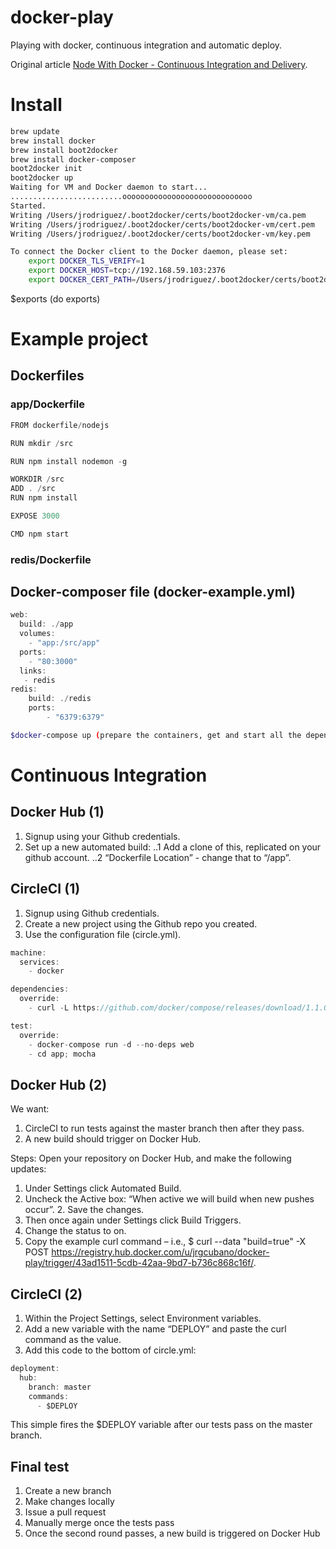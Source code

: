 # docker-play
Playing with docker, continuous integration and automatic deploy.

Original article [Node With Docker - Continuous Integration and Delivery](http://mherman.org/blog/2015/03/06/node-with-docker-continuous-integration-and-delivery/#.VQ9YhZPF-6B).

# Install

```bash
brew update
brew install docker
brew install boot2docker
brew install docker-composer
boot2docker init
boot2docker up
Waiting for VM and Docker daemon to start...
.........................ooooooooooooooooooooooooooooo
Started.
Writing /Users/jrodriguez/.boot2docker/certs/boot2docker-vm/ca.pem
Writing /Users/jrodriguez/.boot2docker/certs/boot2docker-vm/cert.pem
Writing /Users/jrodriguez/.boot2docker/certs/boot2docker-vm/key.pem

To connect the Docker client to the Docker daemon, please set:
    export DOCKER_TLS_VERIFY=1
    export DOCKER_HOST=tcp://192.168.59.103:2376
    export DOCKER_CERT_PATH=/Users/jrodriguez/.boot2docker/certs/boot2docker-vm
```

$exports (do exports)

# Example project

## Dockerfiles

### app/Dockerfile

```javascript
FROM dockerfile/nodejs

RUN mkdir /src

RUN npm install nodemon -g

WORKDIR /src
ADD . /src
RUN npm install

EXPOSE 3000

CMD npm start
```

### redis/Dockerfile

## Docker-composer file (docker-example.yml)
```javascript
web:
  build: ./app
  volumes:
    - "app:/src/app"
  ports:
    - "80:3000"
  links:
   - redis
redis:
    build: ./redis
    ports:
        - "6379:6379"
```

```bash
$docker-compose up (prepare the containers, get and start all the dependencies defined in Dockerfiles)
```

# Continuous Integration

## Docker Hub (1)
1. Signup using your Github credentials.
2. Set up a new automated build:
..1 Add a clone of this, replicated on your github account.
..2 “Dockerfile Location” - change that to “/app”. 

## CircleCI (1)
1. Signup using Github credentials.
2. Create a new project using the Github repo you created.
3. Use the configuration file (circle.yml).
```javascript
machine:
  services:
    - docker

dependencies:
  override:
    - curl -L https://github.com/docker/compose/releases/download/1.1.0/docker-compose-`uname -s`-`uname -m` > /usr/local/bin/docker-compose chmod +x /usr/local/bin/docker-compose

test:
  override:
    - docker-compose run -d --no-deps web
    - cd app; mocha
```

## Docker Hub (2)
We want:
1. CircleCI to run tests against the master branch then after they pass. 
2. A new build should trigger on Docker Hub.

Steps:
Open your repository on Docker Hub, and make the following updates:
1. Under Settings click Automated Build.
2. Uncheck the Active box: “When active we will build when new pushes occur”. 2. Save the changes.
3. Then once again under Settings click Build Triggers.
4. Change the status to on.
5. Copy the example curl command – i.e., $ curl --data "build=true" -X POST https://registry.hub.docker.com/u/jrgcubano/docker-play/trigger/43ad1511-5cdb-42aa-9bd7-b736c868c16f/.

## CircleCI (2)
1. Within the Project Settings, select Environment variables.
2. Add a new variable with the name “DEPLOY” and paste the curl command as the value.
3. Add this code to the bottom of circle.yml:
```javascript
deployment:
  hub:
    branch: master
    commands:
      - $DEPLOY
```
This simple fires the $DEPLOY variable after our tests pass on the master branch.

## Final test
1. Create a new branch
2. Make changes locally
3. Issue a pull request
4. Manually merge once the tests pass
5. Once the second round passes, a new build is triggered on Docker Hub
